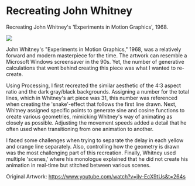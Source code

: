 # Recreating John Whitney
Recreating John Whitney's 'Experiments in Motion Graphics', 1968.

![](Recr_JohnWhitney.gif)

John Whitney's "Experiments in Motion Graphics," 1968, was a relatively forward and modern masterpiece for the time.  The artwork can resemble a Microsoft Windows screensaver in the 90s.  Yet, the number of generative calculations that went behind creating this piece was what I wanted to re-create.  

Using Processing, I first recreated the similar aesthetic of the 4:3 aspect ratio and the dark gray/black backgrounds.  Assigning a number for the total lines, which in Whitney's art piece was 31, this number was referenced when creating the 'snake'-effect that follows the first line drawn.  Next, Whitney assigned specific points to generate sine and cosine functions to create various geometries, mimicking Whitney's way of animating as closely as possible.  Adjusting the movement speeds added a detail that he often used when transitioning from one animation to another.  

I faced some challenges when trying to separate the delay in each yellow and orange line separately.  Also, controlling how the geometry is drawn was the most challenging part of this recreation.  Finally, Whitney used multiple 'scenes,' where his monologue explained that he did not create his animation in real-time but stitched between various scenes.

Original Artwork: https://www.youtube.com/watch?v=jIv-EcX9tUs&t=264s
